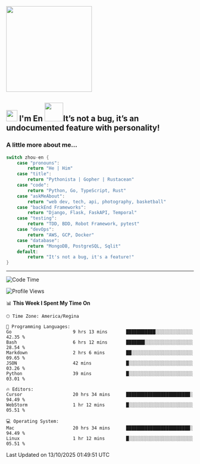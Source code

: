 <img align='center' src="https://media.giphy.com/media/GP1TJJSV4Ys1r64q2A/giphy.gif" width="230">

<h2><img src="https://emojis.slackmojis.com/emojis/images/1531849430/4246/blob-sunglasses.gif?1531849430" width="30"/> I'm En <img src="https://media.giphy.com/media/12oufCB0MyZ1Go/giphy.gif" width="50">It’s not a bug, it’s an undocumented feature with personality!</h2>


<!-- <img align='right' src="https://media.giphy.com/media/M9gbBd9nbDrOTu1Mqx/giphy.gif" width="230"> -->


### A little more about me... 
<!--
```javascript
const zhou-en = {
    pronouns: "He" | "Him",
    title: "Pythonista" | "Gopher" | "Rustacean",
    code: ["Python", "Go", "Rust", "TypeScript"],
    askMeAbout: ["web dev", "tech", "app dev", "photography"],
    technologies: {
        backEnd: {
            python: ["Django", "Flask", "FaskAPI"],
            go: []
        },
        scraping: ["selenium", "scrapy", "spider"],
        testing: ["Robot Framework"],
        devOps: ["AWS", "Docker", "GCP", "Nginx"],
        databases: ["mongo", "postgresql", "sqlite"],
        misc: ["Firebase", "Heroku"]
    },
    architecture: ["Event Driven Architecture", "Microservices"],
    currentFocus: ["Temporal", "Rust"],
    funFact: "It's not a bug, it's a feature!"
};
```
  -->

```go
switch zhou-en {
    case "pronouns":
        return "He | Him"
    case "title":
        return "Pythonista | Gopher | Rustacean"
    case "code":
        return "Python, Go, TypeScript, Rust"
    case "askMeAbout":
        return "web dev, tech, api, photography, basketball"
    case "backEnd Frameworks":
        return "Django, Flask, FaskAPI, Temporal"
    case "testing":
        return "TDD, BDD, Robot Framework, pytest"
    case "devOps":
        return "AWS, GCP, Docker"
    case "database":
        return "MongoDB, PostgreSQL, Sqlit"
    default:
        return "It's not a bug, it's a feature!"
}
```




---
<!--START_SECTION:waka-->
![Code Time](http://img.shields.io/badge/Code%20Time-2%2C588%20hrs%2017%20mins-blue)

![Profile Views](http://img.shields.io/badge/Profile%20Views-0-blue)

📊 **This Week I Spent My Time On** 

```text
🕑︎ Time Zone: America/Regina

💬 Programming Languages: 
Go                       9 hrs 13 mins       ███████████░░░░░░░░░░░░░░   42.35 % 
Bash                     6 hrs 12 mins       ███████░░░░░░░░░░░░░░░░░░   28.54 % 
Markdown                 2 hrs 6 mins        ██░░░░░░░░░░░░░░░░░░░░░░░   09.65 % 
JSON                     42 mins             █░░░░░░░░░░░░░░░░░░░░░░░░   03.26 % 
Python                   39 mins             █░░░░░░░░░░░░░░░░░░░░░░░░   03.01 % 

🔥 Editors: 
Cursor                   20 hrs 34 mins      ████████████████████████░   94.49 % 
WebStorm                 1 hr 12 mins        █░░░░░░░░░░░░░░░░░░░░░░░░   05.51 % 

💻 Operating System: 
Mac                      20 hrs 34 mins      ████████████████████████░   94.49 % 
Linux                    1 hr 12 mins        █░░░░░░░░░░░░░░░░░░░░░░░░   05.51 % 
```


 Last Updated on 13/10/2025 01:49:51 UTC
<!--END_SECTION:waka-->
